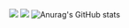 ![](http://github-profile-summary-cards.vercel.app/api/cards/repos-per-language?username=SyoInoue&theme=react)
![](http://github-profile-summary-cards.vercel.app/api/cards/stats?username=SyoInoue&theme=react)
![Anurag's GitHub stats](https://github-readme-stats.vercel.app/apiusername=SyoInoue&show_icons=true&theme=★★★)


<!---
SyoInoue/SyoInoue is a ✨ special ✨ repository because its `README.md` (this file) appears on your GitHub profile.
You can click the Preview link to take a look at your changes.
--->
